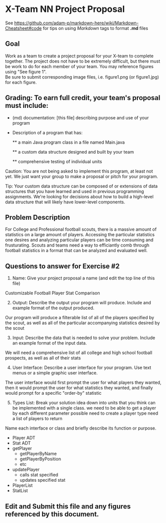 # X-Team NN Project Proposal

See https://github.com/adam-p/markdown-here/wiki/Markdown-Cheatsheet#code for tips on using *Markdown* tags to format __.md__ files

## Goal

Work as a team to create a project proposal for your X-team to complete together.
The project does not have to be extremely difficult,
but there must be work to do for each member of your team.
You may reference figures using "See figure 1".  
Be sure to submit corresponding image files, i.e. figure1.png (or figure1.jpg) for each figure.

## Grading: To earn full credit, your team's proposal must include:

* (md) documentation: [this file] describing purpose and use of your program

* Description of a program that has:

  ** a main Java program class in a file named Main.java
  
  ** a custom data structure designed and built by your team
  
  ** comprehensive testing of individual units
  
 Caution: You are not being asked to implement this program, at least not yet. 
 We just want your group to make a proposal or pitch for your program.
 
 Tip: Your custom data structure can be composed of or extensions of data structures that you have learned and used in previous programming assignments.  We're looking for decisions about how to build a high-level data structure that will likely have lower-level components.

## Problem Description
For College and Professional football scouts, there is a massive amount of statistics on a large amount of players. Accessing the particular statistics one desires and analyzing particular players can be time consuming and frusturating. Scouts and teams need a way to efficiantly comb through football statistics in a format that can be analyzed and evaluated well.

## Questions to answer for Exercise #2

1. Name: Give your project proposal a name (and edit the top line of this file)

Customizable Football Player Stat Comparison

2. Output: Describe the output your program will produce.  Include and example format of the output produced.

Our program will produce a filterable list of all of the players specified by the scout, as well as all of the particular accompanying statistics desired by the scout

3. Input: Describe the data that is needed to solve your problem. Include an example format of the input data.

We will need a comprehensive list of all college and high school football prospects, as well as all of their stats

4. User Interface: Describe a user interface for your program.  Use text menus or a simple graphic user interface.

The user interface would first prompt the user for what players they wanted, then it would prompt the user for what statistics they wanted, and finally would prompt for a specific "order-by" statistic

5. Types List: Break your solution idea down into units that you think can be implemented with a single class.
we need to be able to get a player by each different parameter possible
need to create a player type
need a list of players to return


Name each interface or class and briefly describe its function or purpose.
- Player ADT
- Stat ADT
- getPlayer
  - getPlayerByName
  - getPlayerByPosition
  - etc
- updatePlayer
  - calls stat specified
  - updates specified stat
- PlayerList<Player>
- StatList<Stat>




## Edit and Submit this file and any figures referenced by this document.

